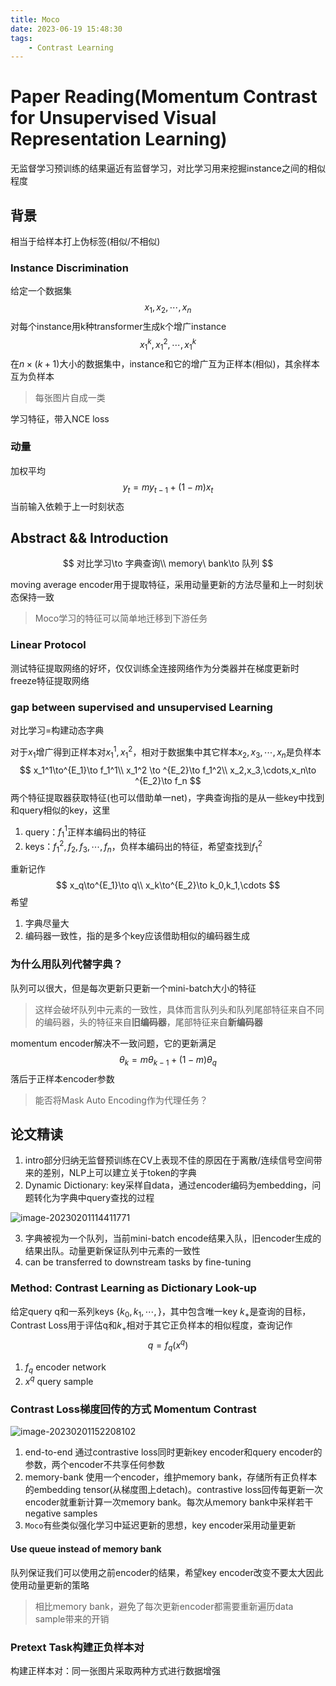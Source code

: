 ```yaml
---
title: Moco
date: 2023-06-19 15:48:30
tags:
    - Contrast Learning
---
```

# Paper Reading(Momentum Contrast for Unsupervised Visual Representation Learning)

无监督学习预训练的结果逼近有监督学习，对比学习用来挖掘instance之间的相似程度

## 背景

相当于给样本打上伪标签(相似/不相似)

### Instance Discrimination

给定一个数据集
$$
x_1,x_2,\cdots,x_n
$$
对每个instance用k种transformer生成k个增广instance
$$
x_1^k ,x_1^2,\cdots,x_1^k
$$
在$n\times (k+1)$大小的数据集中，instance和它的增广互为正样本(相似)，其余样本互为负样本

> 每张图片自成一类

学习特征，带入NCE loss

### 动量

加权平均
$$
y_t = my_{t-1}+(1-m)x_t
$$
当前输入依赖于上一时刻状态

## Abstract && Introduction

$$
对比学习\to 字典查询\\
memory\ bank\to 队列
$$

moving average encoder用于提取特征，采用动量更新的方法尽量和上一时刻状态保持一致

> Moco学习的特征可以简单地迁移到下游任务

### Linear Protocol

测试特征提取网络的好坏，仅仅训练全连接网络作为分类器并在梯度更新时freeze特征提取网络

### gap between supervised and unsupervised Learning

对比学习=构建动态字典

对于$x_1$增广得到正样本对$x_1^1,x_1^2$，相对于数据集中其它样本$x_2,x_3,\cdots,x_n$是负样本
$$
x_1^1\to^{E_1}\to f_1^1\\
x_1^2 \to ^{E_2}\to f_1^2\\
x_2,x_3,\cdots,x_n\to ^{E_2}\to f_n
$$
两个特征提取器获取特征(也可以借助单一net)，字典查询指的是从一些key中找到和query相似的key，这里

1. query：$f_1^1$正样本编码出的特征
2. keys：$f_1^2,f_2,f_3,\cdots,f_n$，负样本编码出的特征，希望查找到$f_1^2$

重新记作
$$
x_q\to^{E_1}\to q\\
x_k\to^{E_2}\to k_0,k_1,\cdots
$$
希望

1. 字典尽量大
2. 编码器一致性，指的是多个key应该借助相似的编码器生成

### 为什么用队列代替字典？

队列可以很大，但是每次更新只更新一个mini-batch大小的特征

> 这样会破坏队列中元素的一致性，具体而言队列头和队列尾部特征来自不同的编码器，头的特征来自**旧编码器**，尾部特征来自**新编码器**

momentum encoder解决不一致问题，它的更新满足
$$
\theta_k = m \theta_{k-1}+(1-m)\theta_q
$$
落后于正样本encoder参数

> 能否将Mask Auto Encoding作为代理任务？

## 论文精读

1. intro部分归纳无监督预训练在CV上表现不佳的原因在于离散/连续信号空间带来的差别，NLP上可以建立关于token的字典
2. Dynamic Dictionary: key采样自data，通过encoder编码为embedding，问题转化为字典中query查找的过程

![image-20230201114411771](https://s2.loli.net/2023/02/01/JMhfc15pO48Lb2i.png)

3. 字典被视为一个队列，当前mini-batch encode结果入队，旧encoder生成的结果出队。动量更新保证队列中元素的一致性
4. can be transferred to downstream tasks by fine-tuning

### Method: Contrast Learning as Dictionary Look-up

给定query q和一系列keys $\{ k_0,k_1,\cdots,\}$，其中包含唯一key $k_+$是查询的目标，Contrast Loss用于评估q和$k_+$相对于其它正负样本的相似程度，查询记作
$$
q=f_q(x^q)
$$

1. $f_q$ encoder network
2. $x^q$ query sample

### Contrast Loss梯度回传的方式 Momentum Contrast

![image-20230201152208102](https://s2.loli.net/2023/02/01/hwu1PjkBW5EgATo.png)

1. end-to-end 通过contrastive loss同时更新key encoder和query encoder的参数，两个encoder不共享任何参数
2. memory-bank 使用一个encoder，维护memory bank，存储所有正负样本的embedding tensor(从梯度图上detach)。contrastive loss回传每更新一次encoder就重新计算一次memory bank。每次从memory bank中采样若干negative samples
3. `Moco`有些类似强化学习中延迟更新的思想，key encoder采用动量更新

#### Use queue instead of memory bank

队列保证我们可以使用之前encoder的结果，希望key encoder改变不要太大因此使用动量更新的策略

> 相比memory bank，避免了每次更新encoder都需要重新遍历data sample带来的开销

### Pretext Task构建正负样本对

构建正样本对：同一张图片采取两种方式进行数据增强
